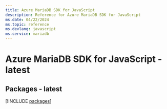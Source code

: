 ```yaml
---
title: Azure MariaDB SDK for JavaScript
description: Reference for Azure MariaDB SDK for JavaScript
ms.date: 04/22/2024
ms.topic: reference
ms.devlang: javascript
ms.service: mariadb
---
```

# Azure MariaDB SDK for JavaScript - latest
## Packages - latest
[!INCLUDE [packages](mariadb-index.md)]